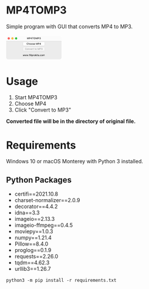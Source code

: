 # MP4TOMP3
Simple program with GUI that converts MP4 to MP3.<br/>
<br/>
<img src="MP4TOMP3.png" width="30%" height="30%"/>

# Usage
1. Start MP4TOMP3
2. Choose MP4
3. Click "Convert to MP3"

<b>Converted file will be in the directory of original file.</b>

# Requirements
Windows 10 or macOS Monterey with Python 3 installed.

## Python Packages
* certifi==2021.10.8
* charset-normalizer==2.0.9
* decorator==4.4.2
* idna==3.3
* imageio==2.13.3
* imageio-ffmpeg==0.4.5
* moviepy==1.0.3
* numpy==1.21.4
* Pillow==8.4.0
* proglog==0.1.9
* requests==2.26.0
* tqdm==4.62.3
* urllib3==1.26.7
```
python3 -m pip install -r requirements.txt
```